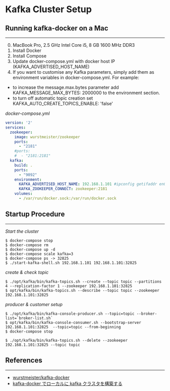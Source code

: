 # Kafka Cluster Setup

## Running kafka-docker on a Mac
---

0. MacBook Pro, 2.5 GHz Intel Core i5, 8 GB 1600 MHz DDR3
1. Install Docker
1. Install Compose
1. Update docker-compose.yml with docker host IP (KAFKA_ADVERTISED_HOST_NAME)
1. If you want to customise any Kafka parameters, simply add them as environment variables in docker-compose.yml. For example:
- to increase the message.max.bytes parameter add KAFKA_MESSAGE_MAX_BYTES: 2000000 to the environment section.
- to turn off automatic topic creation set KAFKA_AUTO_CREATE_TOPICS_ENABLE: 'false'

*docker-compose.yml*
```yml
version: '2'
services:
  zookeeper:
    image: wurstmeister/zookeeper
    ports:
      - "2181"
    #ports:
    #  - "2181:2181"
  kafka:
    build: .
    ports:
      - "9092"
    environment:
      KAFKA_ADVERTISED_HOST_NAME: 192.168.1.101 #ipconfig getifaddr en0
      KAFKA_ZOOKEEPER_CONNECT: zookeeper:2181
    volumes:
      - /var/run/docker.sock:/var/run/docker.sock


```

## Startup Procedure
---
*Start the cluster*
```
$ docker-compose stop
$ docker-compose rm
$ docker-compose up -d
$ docker-compose scale kafka=3
$ docker-compose ps -> 32825
$ ./start-kafka-shell.sh 192.168.1.101 192.168.1.101:32825
```

*create & check topic*
```
$ ./opt/kafka/bin/kafka-topics.sh --create --topic topic --partitions 4 --replication-factor 1 --zookeeper 192.168.1.101:32825
$ opt/kafka/bin/kafka-topics.sh --describe --topic topic --zookeeper 192.168.1.101:32825
```

*producer & customer setup*
```
$ ./opt/kafka/bin/kafka-console-producer.sh --topic=topic --broker-list=`broker-list.sh`
$ opt/kafka/bin/kafka-console-consumer.sh --bootstrap-server 192.168.1.101:32825  --topic=topic --from-beginning
$ docker-compose stop

$ ./opt/kafka/bin/kafka-topics.sh --delete --zookeeper 192.168.1.101:32825 --topic topic
```


## References
---
- [wurstmeister/kafka-docker](https://github.com/wurstmeister/kafka-docker)  
- [kafka-docker でローカルに kafka クラスタを構築する](https://qiita.com/corhhey/items/fa254fa64cf88ab5f588) 
